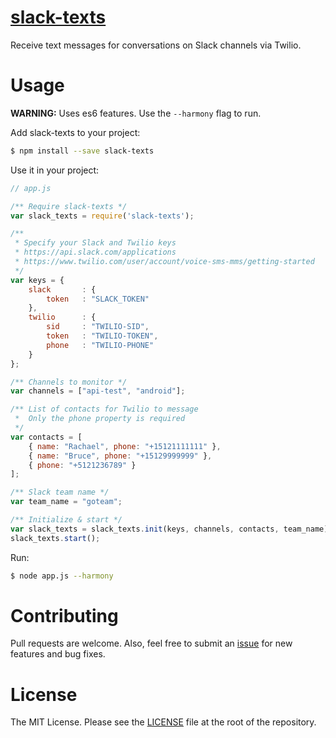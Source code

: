 # [slack-texts](https://www.npmjs.com/package/slack-texts)

Receive text messages for conversations on Slack channels via Twilio.

# Usage

**WARNING:** Uses es6 features. Use the `--harmony` flag to run.

Add slack-texts to your project:

```bash
$ npm install --save slack-texts
```

Use it in your project:

```javascript
// app.js

/** Require slack-texts */
var slack_texts = require('slack-texts');

/**
 * Specify your Slack and Twilio keys
 * https://api.slack.com/applications
 * https://www.twilio.com/user/account/voice-sms-mms/getting-started
 */
var keys = {
	slack		: { 
		token	: "SLACK_TOKEN" 
	},
	twilio		: {
		sid		: "TWILIO-SID",
		token	: "TWILIO-TOKEN",
		phone	: "TWILIO-PHONE" 
	} 
};

/** Channels to monitor */
var channels = ["api-test", "android"];

/** List of contacts for Twilio to message 
 *  Only the phone property is required
 */
var contacts = [
	{ name: "Rachael", phone: "+15121111111" },
	{ name: "Bruce", phone: "+15129999999" },
	{ phone: "+5121236789" }
];

/** Slack team name */
var team_name = "goteam";

/** Initialize & start */
var slack_texts = slack_texts.init(keys, channels, contacts, team_name);
slack_texts.start();

```

Run:

```bash
$ node app.js --harmony
``` 

# Contributing

Pull requests are welcome. Also, feel free to submit an [issue](https://github.com/nishanths/slack-texts/issues) for new features and bug fixes.


# License

The MIT License. Please see the [LICENSE](https://github.com/nishanths/slack-texts/blob/master/LICENSE) file at the root of the repository.

